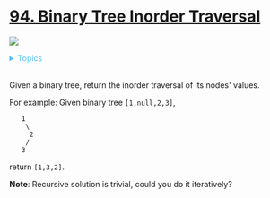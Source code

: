 # [94. Binary Tree Inorder Traversal](https://leetcode.com/problems/binary-tree-inorder-traversal/description/)

![](https://img.shields.io/badge/Difficulty-Medium-F8AF40.svg)

<details>
<summary style="color:#4FC3F7">Topics</summary>

* [`Hash Table`](https://leetcode.com/tag/hash-table/)
* [`Stack`](https://leetcode.com/tag/stack/)
* [`Tree`](https://leetcode.com/tag/tree/)

</details>
<br />


Given a binary tree, return the inorder traversal of its nodes' values.

For example:
Given binary tree `[1,null,2,3]`,

       1
        \
         2
        /
       3

return `[1,3,2]`.

**Note**: Recursive solution is trivial, could you do it iteratively?